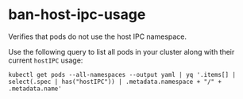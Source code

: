 <!--
SPDX-FileCopyrightText: The vap-collection Authors
SPDX-License-Identifier: Apache-2.0
 -->

# ban-host-ipc-usage

Verifies that pods do not use the host IPC namespace.

Use the following query to list all pods in your cluster along with their current `hostIPC` usage:

```shell
kubectl get pods --all-namespaces --output yaml | yq '.items[] | select(.spec | has("hostIPC")) | .metadata.namespace + "/" + .metadata.name'
```
